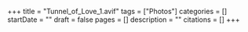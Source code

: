 +++
title = "Tunnel_of_Love_1.avif"
tags = ["Photos"]
categories = []
startDate = ""
draft = false
pages = []
description = ""
citations = []
+++
